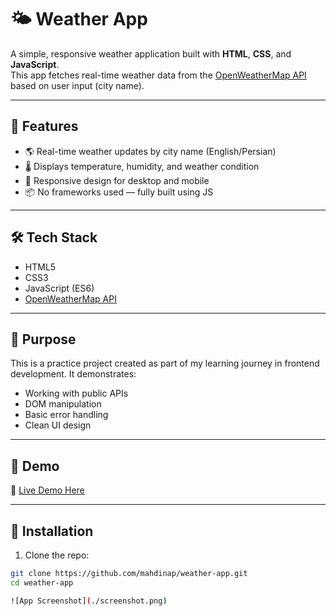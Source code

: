 # 🌤️ Weather App

A simple, responsive weather application built with **HTML**, **CSS**, and **JavaScript**.  
This app fetches real-time weather data from the [OpenWeatherMap API](https://openweathermap.org/) based on user input (city name).

---

## 🚀 Features

- 🌎 Real-time weather updates by city name (English/Persian)
- 🌡️ Displays temperature, humidity, and weather condition  
- 🧭 Responsive design for desktop and mobile  
- 📦 No frameworks used — fully built using JS

---

## 🛠️ Tech Stack

- HTML5  
- CSS3  
- JavaScript (ES6)  
- [OpenWeatherMap API](https://openweathermap.org/)  

---

## 🎯 Purpose

This is a practice project created as part of my learning journey in frontend development. It demonstrates:

- Working with public APIs  
- DOM manipulation  
- Basic error handling  
- Clean UI design

---

## 📸 Demo

🔗 [Live Demo Here](https://subtle-belekoy-9a354e.netlify.app/)

---

## 📁 Installation

1. Clone the repo:

```bash
git clone https://github.com/mahdinap/weather-app.git
cd weather-app

![App Screenshot](./screenshot.png)

